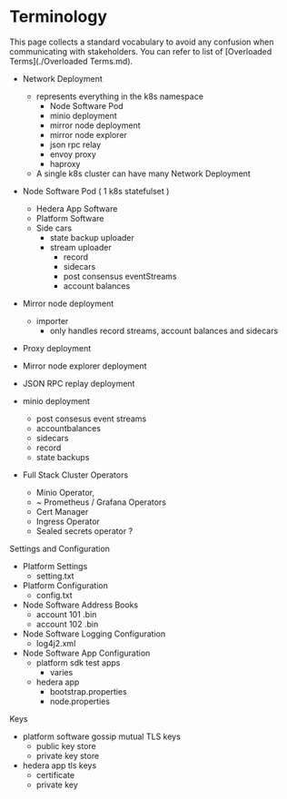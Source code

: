 # Terminology

This page collects a standard vocabulary to avoid any confusion when communicating with stakeholders.
You can refer to list of [Overloaded Terms](./Overloaded Terms.md).

- Network Deployment
    - represents everything in the k8s namespace
        - Node Software Pod
        - minio deployment
        - mirror node deployment
        - mirror node explorer
        - json rpc relay
        - envoy proxy
        - haproxy
    - A single k8s cluster can have many Network Deployment

- Node Software Pod ( 1 k8s statefulset )
    - Hedera App Software
    - Platform Software
    - Side cars
        - state backup uploader
        - stream uploader
            - record
            - sidecars
            - post consensus eventStreams
            - account balances
- Mirror node deployment
    - importer
        - only handles record streams, account balances and sidecars
- Proxy deployment
- Mirror node explorer deployment
- JSON RPC replay deployment
- minio deployment
    - post consesus event streams
    - accountbalances
    - sidecars
    - record
    - state backups
- Full Stack Cluster Operators
    - Minio Operator,
    - ~ Prometheus / Grafana Operators
    - Cert Manager
    - Ingress Operator
    - Sealed secrets operator ?

Settings and Configuration
- Platform Settings
    - setting.txt
- Platform Configuration
    - config.txt
- Node Software Address Books
    - account  101 .bin
    - account 102 .bin
- Node Software Logging Configuration
    - log4j2.xml
- Node Software App Configuration
    - platform sdk test apps
        - varies
    - hedera app
        - bootstrap.properties
        - node.properties

Keys
- platform software gossip mutual TLS keys
    - public key store
    - private key store
- hedera app tls keys
    - certificate
    - private key